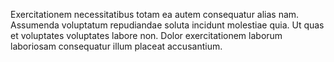 Exercitationem necessitatibus totam ea autem consequatur alias nam.
Assumenda voluptatum repudiandae soluta incidunt molestiae quia.
Ut quas et voluptates voluptates labore non.
Dolor exercitationem laborum laboriosam consequatur illum placeat accusantium.